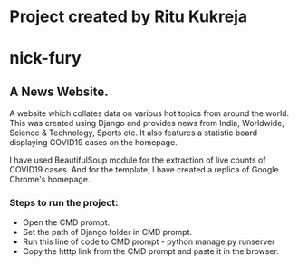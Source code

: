# Project created by Ritu Kukreja
# nick-fury
## A News Website.

A website which collates data on various hot topics from around the world. This was created using Django and provides news from India, Worldwide, Science & Technology, Sports etc.
It also features a statistic board displaying COVID19 cases on the homepage.

I have used BeautifulSoup module for the extraction of live counts of COVID19 cases. And for the template, I have created a replica of Google Chrome's homepage.

### Steps to run the project:
* Open the CMD prompt.
* Set the path of Django folder in CMD prompt.
* Run this line of code to CMD prompt - python manage.py runserver
* Copy the htttp link from the CMD prompt and paste it in the browser.